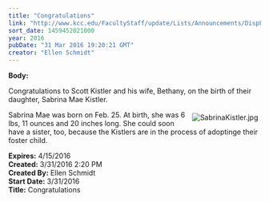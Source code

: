 ```yaml
---
title: "Congratulations"
link: "http://www.kcc.edu/FacultyStaff/update/Lists/Announcements/DispForm.aspx?ID=2195"
sort_date: 1459452021000
year: 2016
pubDate: "31 Mar 2016 19:20:21 GMT"
creator: "Ellen Schmidt"
---
```


<div><b>Body:</b> <div class="ExternalClassC2DCA164287C4D0EABA9B3F60A746BDB"><p>​Congratulations to Scott Kistler and his wife, Bethany, on the birth of their daughter, Sabrina Mae Kistler. </p>
<p><img alt="SabrinaKistler.jpg" src="/FacultyStaff/update/Documents/SabrinaKistler.jpg" style="vertical-align:auto;float:right;margin:5px" />Sabrina Mae was born on Feb. 25. At birth, she was 6 lbs, 11 ounces and 20 inches long. She could soon have a sister, too, because the Kistlers are in the process of adoptinge their foster child.<br /></p></div></div>
<div><b>Expires:</b> 4/15/2016</div>
<div><b>Created:</b> 3/31/2016 2:20 PM</div>
<div><b>Created By:</b> Ellen Schmidt</div>
<div><b>Start Date:</b> 3/31/2016</div>
<div><b>Title:</b> Congratulations</div>
